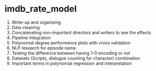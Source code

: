 # imdb_rate_model

1. Write-up and organising
2. Data cleaning
3. Concatenating non-important directors and writers to see the effects
4. Pipeline integration
5. Polynomial degree performance plots with cross validation
6. NLP research for episode name
7. Testing the difference between having 1-0 encoding or not 
8. Datasets (Scripts, dialogue counting for character) combination
9. Important terms in polynomial regression and interpretation
